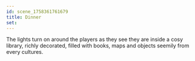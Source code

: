 ```yaml
---
id: scene_1758361761679
title: Dinner
set:
---
```


The lights turn on around the players as they see they are inside a cosy library, richly decorated, filled with books, maps and objects seemily from every cultures.


